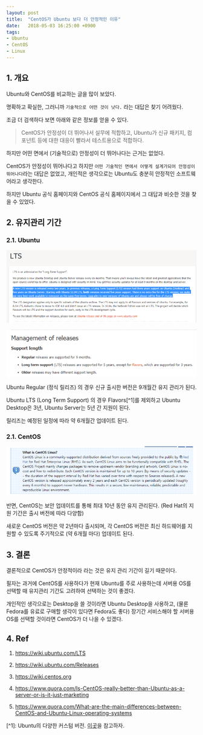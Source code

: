 ```yaml
---
layout: post
title:  "CentOS가 Ubuntu 보다 더 안정적인 이유"
date:   2018-05-03 16:25:00 +0900
tags:
- Ubuntu
- CentOS
- Linux
---
```


## 1. 개요

Ubuntu와 CentOS를 비교하는 글을 많이 보았다. 

명확하고 확실한, 그러니까 `기술적으로 어떤 것이 낫다.` 라는 대답은 찾기 어려웠다.

조금 더 검색하다 보면 아래와 같은 정보를 얻을 수 있다.

> CentOS가 안정성이 더 뛰어나서 실무에 적합하고,
> Ubuntu가 신규 패키지, 컴포넌트 등에 대한 대응이 빨라서 테스트용으로 적합하다.

하지만 어떤 면에서 (기술적으로) 안정성이 더 뛰어나다는 근거는 없었다.

CentOS가 안정성이 뛰어나다고 하지만 `어떤 기술적인 면에서 어떻게 설계가되어 안정성이 뛰어나다`라는 대답은 없었고, 개인적은 생각으로는 Ubuntu도 충분히 안정적인 소프트웨어라고 생각한다. 

하지만 Ubuntu 공식 홈페이지와 CentOS 공식 홈페이지에서 그 대답과 비슷한 것을 찾을 수 있었다.

## 2. 유지관리 기간

### 2.1. Ubuntu

![LTS 버전의 정보](https://raw.githubusercontent.com/rainofpainki/rainofpainki.github.io/master/assets/img/ubuntu_vs_centos/01.PNG "https://wiki.ubuntu.com/LTS")

![Release 정보](https://raw.githubusercontent.com/rainofpainki/rainofpainki.github.io/master/assets/img/ubuntu_vs_centos/02.PNG "https://wiki.ubuntu.com/Releases")

Ubuntu Regular (정식 릴리즈) 의 경우 신규 출시한 버전은 9개월간 유지 관리가 된다.

Ubuntu LTS (Long Term Support) 의 경우 Flavors[^1]를 제외하고 Ubuntu Desktop은 3년, Ubuntu Server는 5년 간 지원이 된다.

릴리즈는 예정된 일정에 따라 약 6개월간 업데이트 된다.

### 2.1. CentOS

![CentOS Wiki 홈페이지](https://raw.githubusercontent.com/rainofpainki/rainofpainki.github.io/master/assets/img/ubuntu_vs_centos/03.PNG "https://wiki.centos.org/")

반면, CentOS는 보안 업데이트를 통해 최대 10년 동안 유지 관리된다. (Red Hat의 지원 기간은 출시 버전에 따라 다양함)

새로운 CentOS 버전은 약 2년마다 출시되며, 각 CentOS 버전은 최신 하드웨어를 지원할 수 있도록 주기적으로 (약 6개월 마다) 업데이트 된다.


## 3. 결론

결론적으로 CentOS가 안정적이라 라는 것은 유지 관리 기간이 길기 때문이다.

필자는 과거에 CentOS를 사용하다가 현재 Ubuntu를 주로 사용하는데 서버용 OS를 선택할 때 유지관리 기간도 고려하여 선택하는 것이 좋겠다.

개인적인 생각으로는 Desktop을 쓸 것이라면 Ubuntu Desktop을 사용하고, (물론 Fedora를 유료로 구매할 생각이 있다면 Fedora도 좋다) 장기간 서비스해야 할 서버용 OS를 선택할 것이라면 CentOS가 더 나을 수 있겠다.  


## 4. Ref

1) https://wiki.ubuntu.com/LTS

2) https://wiki.ubuntu.com/Releases

3) https://wiki.centos.org

4) https://www.quora.com/Is-CentOS-really-better-than-Ubuntu-as-a-server-or-is-it-just-marketing

5) https://www.quora.com/What-are-the-main-differences-between-CentOS-and-Ubuntu-Linux-operating-systems

\[^1]: Ubuntu의 다양한 커스텀 버전. [이곳](https://wiki.ubuntu.com/UbuntuFlavors)을 참고하자.